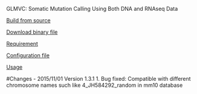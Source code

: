GLMVC: Somatic Mutation Calling Using Both DNA and RNAseq Data

[Build from source](https://github.com/shengqh/glmvc/wiki/Build-from-source)

[Download binary file](https://github.com/shengqh/glmvc/releases)

[Requirement](https://github.com/shengqh/glmvc/wiki/Requirement)

[Configuration file](https://github.com/shengqh/glmvc/wiki/Configuration-file)

[Usage](https://github.com/shengqh/glmvc/wiki/Usage)

<a name="Changes"/>
#Changes
- 2015/11/01 Version 1.3.1
 1. Bug fixed: Compatible with different chromosome names such like 4_JH584292_random in mm10 database
